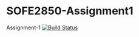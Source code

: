 # SOFE2850-Assignment1
Assignment-1
[![Build Status](https://travis-ci.org/RileyS17/SOFE2850-Assignment1.svg?branch=master)](https://travis-ci.org/RileyS17/SOFE2850-Assignment1)

